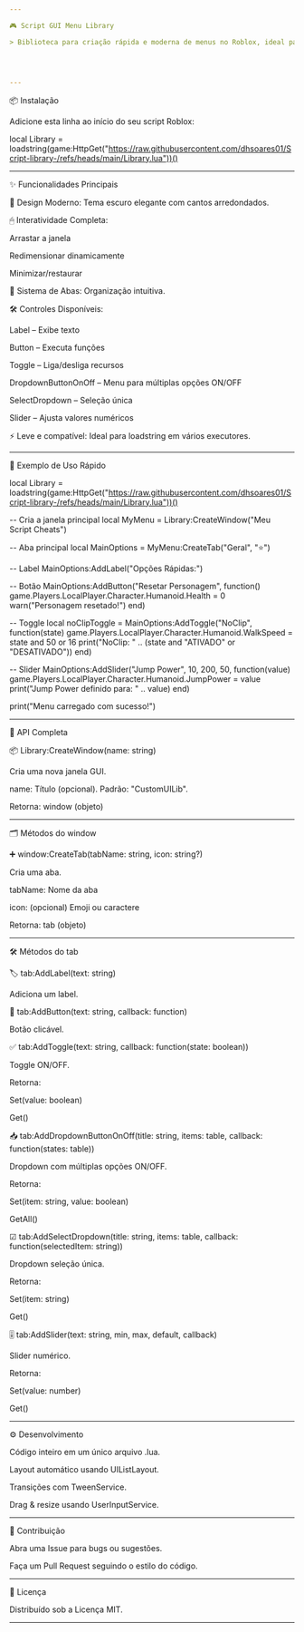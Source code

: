 ```yaml
---

🎮 Script GUI Menu Library

> Biblioteca para criação rápida e moderna de menus no Roblox, ideal para executores como Delta, Fluxus e outros.




---
```


📦 Instalação

Adicione esta linha ao início do seu script Roblox:

local Library = loadstring(game:HttpGet("https://raw.githubusercontent.com/dhsoares01/Script-library-/refs/heads/main/Library.lua"))()


---

✨ Funcionalidades Principais

🎨 Design Moderno: Tema escuro elegante com cantos arredondados.

🖱 Interatividade Completa:

Arrastar a janela

Redimensionar dinamicamente

Minimizar/restaurar


🧩 Sistema de Abas: Organização intuitiva.

🛠 Controles Disponíveis:

Label – Exibe texto

Button – Executa funções

Toggle – Liga/desliga recursos

DropdownButtonOnOff – Menu para múltiplas opções ON/OFF

SelectDropdown – Seleção única

Slider – Ajusta valores numéricos


⚡ Leve e compatível: Ideal para loadstring em vários executores.



---

🚀 Exemplo de Uso Rápido

local Library = loadstring(game:HttpGet("https://raw.githubusercontent.com/dhsoares01/Script-library-/refs/heads/main/Library.lua"))()

-- Cria a janela principal
local MyMenu = Library:CreateWindow("Meu Script Cheats")

-- Aba principal
local MainOptions = MyMenu:CreateTab("Geral", "⭐")

-- Label
MainOptions:AddLabel("Opções Rápidas:")

-- Botão
MainOptions:AddButton("Resetar Personagem", function()
    game.Players.LocalPlayer.Character.Humanoid.Health = 0
    warn("Personagem resetado!")
end)

-- Toggle
local noClipToggle = MainOptions:AddToggle("NoClip", function(state)
    game.Players.LocalPlayer.Character.Humanoid.WalkSpeed = state and 50 or 16
    print("NoClip: " .. (state and "ATIVADO" or "DESATIVADO"))
end)

-- Slider
MainOptions:AddSlider("Jump Power", 10, 200, 50, function(value)
    game.Players.LocalPlayer.Character.Humanoid.JumpPower = value
    print("Jump Power definido para: " .. value)
end)

print("Menu carregado com sucesso!")


---

🧰 API Completa

📦 Library:CreateWindow(name: string)

Cria uma nova janela GUI.

name: Título (opcional). Padrão: "CustomUILib".

Retorna: window (objeto)



---

🗂 Métodos do window

➕ window:CreateTab(tabName: string, icon: string?)

Cria uma aba.

tabName: Nome da aba

icon: (opcional) Emoji ou caractere

Retorna: tab (objeto)



---

🛠 Métodos do tab

🏷 tab:AddLabel(text: string)

Adiciona um label.

🔘 tab:AddButton(text: string, callback: function)

Botão clicável.

✅ tab:AddToggle(text: string, callback: function(state: boolean))

Toggle ON/OFF.

Retorna:

Set(value: boolean)

Get()



📥 tab:AddDropdownButtonOnOff(title: string, items: table, callback: function(states: table))

Dropdown com múltiplas opções ON/OFF.

Retorna:

Set(item: string, value: boolean)

GetAll()



☑ tab:AddSelectDropdown(title: string, items: table, callback: function(selectedItem: string))

Dropdown seleção única.

Retorna:

Set(item: string)

Get()



🎚 tab:AddSlider(text: string, min, max, default, callback)

Slider numérico.

Retorna:

Set(value: number)

Get()




---

⚙️ Desenvolvimento

Código inteiro em um único arquivo .lua.

Layout automático usando UIListLayout.

Transições com TweenService.

Drag & resize usando UserInputService.



---

🤝 Contribuição

Abra uma Issue para bugs ou sugestões.

Faça um Pull Request seguindo o estilo do código.



---

📄 Licença

Distribuído sob a Licença MIT.


---

